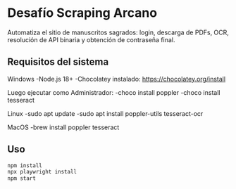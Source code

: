 # Desafío Scraping Arcano

Automatiza el sitio de manuscritos sagrados: login, descarga de PDFs,
OCR, resolución de API binaria y obtención de contraseña final.

## Requisitos del sistema

Windows
-Node.js 18+
-Chocolatey instalado: https://chocolatey.org/install

Luego ejecutar como Administrador:
-choco install poppler
-choco install tesseract

Linux
-sudo apt update
-sudo apt install poppler-utils tesseract-ocr

MacOS
-brew install poppler tesseract


## Uso

```bash
npm install
npx playwright install
npm start